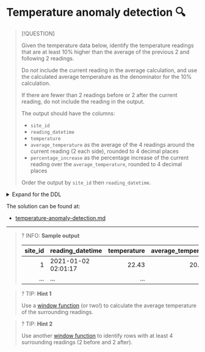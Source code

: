 # Temperature anomaly detection 🔍

> [!QUESTION]
>
> Given the temperature data below, identify the temperature readings that are at least 10% higher than the average of the previous 2 and following 2 readings.
>
> Do _not_ include the current reading in the average calculation, and use the calculated average temperature as the denominator for the 10% calculation.
>
> If there are fewer than 2 readings before or 2 after the current reading, do not include the reading in the output.
>
> The output should have the columns:
>
> - `site_id`
> - `reading_datetime`
> - `temperature`
> - `average_temperature` as the average of the 4 readings around the current reading (2 each side), rounded to 4 decimal places
> - `percentage_increase` as the percentage increase of the current reading over the `average_temperature`, rounded to 4 decimal places
>
> Order the output by `site_id` then `reading_datetime`.

<details>
<summary>Expand for the DDL</summary>
--8<-- "docs/challenging-sql-problems/problems/bronze/temperature-anomaly-detection.sql"
</details>

The solution can be found at:

- [temperature-anomaly-detection.md](../../solutions/bronze/temperature-anomaly-detection.md)

---

<!-- prettier-ignore -->
>? INFO: **Sample output**
>
> | site_id | reading_datetime    | temperature | average_temperature | percentage_increase |
> |--------:|:--------------------|------------:|--------------------:|--------------------:|
> |       1 | 2021-01-02 02:01:17 |       22.43 |             20.0525 |             11.8564 |
> |     ... | ...                 |         ... |                 ... |                 ... |

<!-- prettier-ignore -->
>? TIP: **Hint 1**
>
> Use a [window function](../../../from-excel-to-sql/main-concepts/window-functions.md) (or two!) to calculate the average temperature of the surrounding readings.

<!-- prettier-ignore -->
>? TIP: **Hint 2**
>
> Use another [window function](../../../from-excel-to-sql/main-concepts/window-functions.md) to identify rows with at least 4 surrounding readings (2 before and 2 after).
